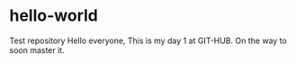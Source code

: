 # hello-world
Test repository
Hello everyone,
This is my day 1 at GIT-HUB. On the way to soon master it.
